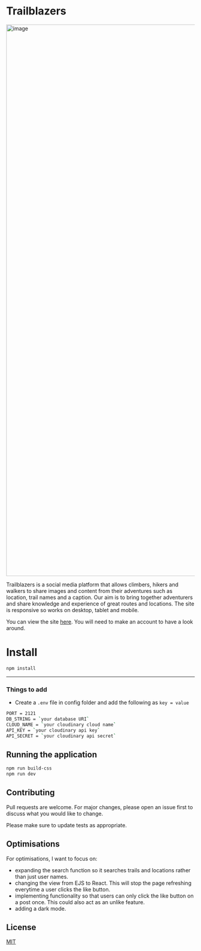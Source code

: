 # Trailblazers

<img width="1469" alt="image" src="https://user-images.githubusercontent.com/108182837/230394589-4314bd76-07e0-4305-9123-5e79df6c4833.png">

Trailblazers is a social media platform that allows climbers, hikers and walkers to share images and content from their adventures such as location, trail names and a caption. Our aim is to bring together adventurers and share knowledge and experience of great routes and locations. The site is responsive so works on desktop, tablet and mobile.

You can view the site <a href="https://trailblazers.cyclic.app/">here</a>. You will need to make an account to have a look around.

# Install

```bash
npm install
```

---

### Things to add
- Create a `.env` file in config folder and add the following as `key = value`
```bash
PORT = 2121
DB_STRING = `your database URI`
CLOUD_NAME = `your cloudinary cloud name`
API_KEY = `your cloudinary api key`
API_SECRET = `your cloudinary api secret`
```

## Running the application
```bash
npm run build-css
npm run dev
```

## Contributing

Pull requests are welcome. For major changes, please open an issue first
to discuss what you would like to change.

Please make sure to update tests as appropriate.

## Optimisations

For optimisations, I want to focus on: 
- expanding the search function so it searches trails and locations rather than just user names.
- changing the view from EJS to React. This will stop the page refreshing everytime a user clicks the like button.
- implementing functionality so that users can only click the like button on a post once. This could also act as an unlike feature.
- adding a dark mode.

## License

[MIT](https://choosealicense.com/licenses/mit/)
